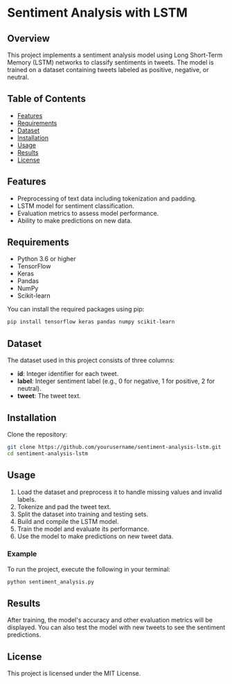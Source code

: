 

# Sentiment Analysis with LSTM

## Overview

This project implements a sentiment analysis model using Long Short-Term Memory (LSTM) networks to classify sentiments in tweets. The model is trained on a dataset containing tweets labeled as positive, negative, or neutral. 

## Table of Contents

- [Features](#features)
- [Requirements](#requirements)
- [Dataset](#dataset)
- [Installation](#installation)
- [Usage](#usage)
- [Results](#results)
- [License](#license)

## Features

- Preprocessing of text data including tokenization and padding.
- LSTM model for sentiment classification.
- Evaluation metrics to assess model performance.
- Ability to make predictions on new data.

## Requirements

- Python 3.6 or higher
- TensorFlow
- Keras
- Pandas
- NumPy
- Scikit-learn

You can install the required packages using pip:

```bash
pip install tensorflow keras pandas numpy scikit-learn
```

## Dataset

The dataset used in this project consists of three columns:

- **id**: Integer identifier for each tweet.
- **label**: Integer sentiment label (e.g., 0 for negative, 1 for positive, 2 for neutral).
- **tweet**: The tweet text.



## Installation

Clone the repository:

```bash
git clone https://github.com/yourusername/sentiment-analysis-lstm.git
cd sentiment-analysis-lstm
```

## Usage

1. Load the dataset and preprocess it to handle missing values and invalid labels.
2. Tokenize and pad the tweet text.
3. Split the dataset into training and testing sets.
4. Build and compile the LSTM model.
5. Train the model and evaluate its performance.
6. Use the model to make predictions on new tweet data.

### Example

To run the project, execute the following in your terminal:

```bash
python sentiment_analysis.py
```

## Results

After training, the model's accuracy and other evaluation metrics will be displayed. You can also test the model with new tweets to see the sentiment predictions.

## License

This project is licensed under the MIT License.

